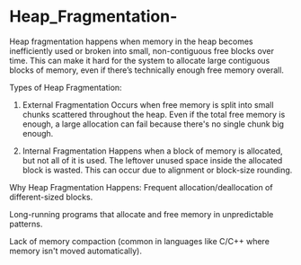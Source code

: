 # Heap_Fragmentation-


Heap fragmentation happens when memory in the heap becomes inefficiently used or broken into small, non-contiguous free blocks over time. This can make it hard for the system to allocate large contiguous blocks of memory, even if there’s technically enough free memory overall.


Types of Heap Fragmentation:
1. External Fragmentation
Occurs when free memory is split into small chunks scattered throughout the heap.
Even if the total free memory is enough, a large allocation can fail because there's no single chunk big enough.


2. Internal Fragmentation
Happens when a block of memory is allocated, but not all of it is used.
The leftover unused space inside the allocated block is wasted.
This can occur due to alignment or block-size rounding.


Why Heap Fragmentation Happens:
Frequent allocation/deallocation of different-sized blocks.

Long-running programs that allocate and free memory in unpredictable patterns.

Lack of memory compaction (common in languages like C/C++ where memory isn't moved automatically).